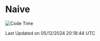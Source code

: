 # Naive
<!-- ## 日拱一卒，功不唐捐 -->
<!-- [![GitHub Streak](https://streak-stats.demolab.com/?user=XiaoXKKK)](https://git.io/streak-stats) -->
<!--START_SECTION:waka-->
![Code Time](http://img.shields.io/badge/Code%20Time-96%20hrs%2045%20mins-blue)


 Last Updated on 05/12/2024 20:18:44 UTC
<!--END_SECTION:waka-->
